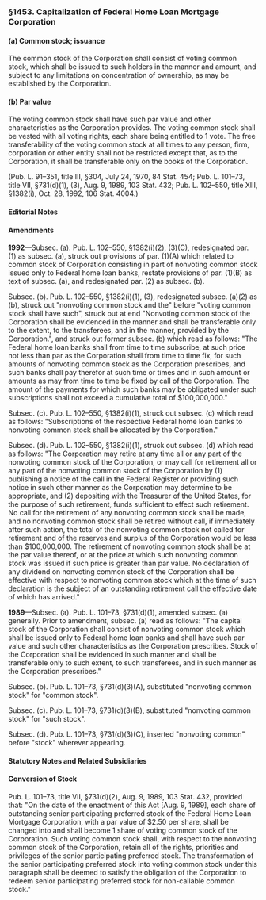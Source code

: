 ### §1453. Capitalization of Federal Home Loan Mortgage Corporation ###

#### (a) Common stock; issuance ####

The common stock of the Corporation shall consist of voting common stock, which shall be issued to such holders in the manner and amount, and subject to any limitations on concentration of ownership, as may be established by the Corporation.

#### (b) Par value ####

The voting common stock shall have such par value and other characteristics as the Corporation provides. The voting common stock shall be vested with all voting rights, each share being entitled to 1 vote. The free transferability of the voting common stock at all times to any person, firm, corporation or other entity shall not be restricted except that, as to the Corporation, it shall be transferable only on the books of the Corporation.

(Pub. L. 91–351, title III, §304, July 24, 1970, 84 Stat. 454; Pub. L. 101–73, title VII, §731(d)(1), (3), Aug. 9, 1989, 103 Stat. 432; Pub. L. 102–550, title XIII, §1382(i), Oct. 28, 1992, 106 Stat. 4004.)

#### **Editorial Notes** ####

#### Amendments ####

**1992**—Subsec. (a). Pub. L. 102–550, §1382(i)(2), (3)(C), redesignated par. (1) as subsec. (a), struck out provisions of par. (1)(A) which related to common stock of Corporation consisting in part of nonvoting common stock issued only to Federal home loan banks, restate provisions of par. (1)(B) as text of subsec. (a), and redesignated par. (2) as subsec. (b).

Subsec. (b). Pub. L. 102–550, §1382(i)(1), (3), redesignated subsec. (a)(2) as (b), struck out "nonvoting common stock and the" before "voting common stock shall have such", struck out at end "Nonvoting common stock of the Corporation shall be evidenced in the manner and shall be transferable only to the extent, to the transferees, and in the manner, provided by the Corporation.", and struck out former subsec. (b) which read as follows: "The Federal home loan banks shall from time to time subscribe, at such price not less than par as the Corporation shall from time to time fix, for such amounts of nonvoting common stock as the Corporation prescribes, and such banks shall pay therefor at such time or times and in such amount or amounts as may from time to time be fixed by call of the Corporation. The amount of the payments for which such banks may be obligated under such subscriptions shall not exceed a cumulative total of $100,000,000."

Subsec. (c). Pub. L. 102–550, §1382(i)(1), struck out subsec. (c) which read as follows: "Subscriptions of the respective Federal home loan banks to nonvoting common stock shall be allocated by the Corporation."

Subsec. (d). Pub. L. 102–550, §1382(i)(1), struck out subsec. (d) which read as follows: "The Corporation may retire at any time all or any part of the nonvoting common stock of the Corporation, or may call for retirement all or any part of the nonvoting common stock of the Corporation by (1) publishing a notice of the call in the Federal Register or providing such notice in such other manner as the Corporation may determine to be appropriate, and (2) depositing with the Treasurer of the United States, for the purpose of such retirement, funds sufficient to effect such retirement. No call for the retirement of any nonvoting common stock shall be made, and no nonvoting common stock shall be retired without call, if immediately after such action, the total of the nonvoting common stock not called for retirement and of the reserves and surplus of the Corporation would be less than $100,000,000. The retirement of nonvoting common stock shall be at the par value thereof, or at the price at which such nonvoting common stock was issued if such price is greater than par value. No declaration of any dividend on nonvoting common stock of the Corporation shall be effective with respect to nonvoting common stock which at the time of such declaration is the subject of an outstanding retirement call the effective date of which has arrived."

**1989**—Subsec. (a). Pub. L. 101–73, §731(d)(1), amended subsec. (a) generally. Prior to amendment, subsec. (a) read as follows: "The capital stock of the Corporation shall consist of nonvoting common stock which shall be issued only to Federal home loan banks and shall have such par value and such other characteristics as the Corporation prescribes. Stock of the Corporation shall be evidenced in such manner and shall be transferable only to such extent, to such transferees, and in such manner as the Corporation prescribes."

Subsec. (b). Pub. L. 101–73, §731(d)(3)(A), substituted "nonvoting common stock" for "common stock".

Subsec. (c). Pub. L. 101–73, §731(d)(3)(B), substituted "nonvoting common stock" for "such stock".

Subsec. (d). Pub. L. 101–73, §731(d)(3)(C), inserted "nonvoting common" before "stock" wherever appearing.

#### **Statutory Notes and Related Subsidiaries** ####

#### Conversion of Stock ####

Pub. L. 101–73, title VII, §731(d)(2), Aug. 9, 1989, 103 Stat. 432, provided that: "On the date of the enactment of this Act [Aug. 9, 1989], each share of outstanding senior participating preferred stock of the Federal Home Loan Mortgage Corporation, with a par value of $2.50 per share, shall be changed into and shall become 1 share of voting common stock of the Corporation. Such voting common stock shall, with respect to the nonvoting common stock of the Corporation, retain all of the rights, priorities and privileges of the senior participating preferred stock. The transformation of the senior participating preferred stock into voting common stock under this paragraph shall be deemed to satisfy the obligation of the Corporation to redeem senior participating preferred stock for non-callable common stock."